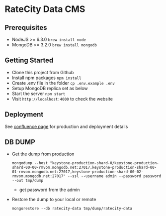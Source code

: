# RateCity Data CMS

## Prerequisites

* NodeJS >= 6.3.0  `brew install node`
* MongoDB >= 3.2.0  `brew install mongodb`


## Getting Started

* Clone this project from Github
* Install npm packages `npm install`
* Create .env file in the folder `cp .env.example .env`
* Setup MongoDB replica set as below
* Start the server `npm start`
* Visit `http://localhost:4000` to check the website

## Deployment

See [confluence page](https://ratecityconfluence.atlassian.net/wiki/display/IN/Keystone+Setup) for production and deployment details

## DB DUMP

* Get the dump from production

  `mongodump --host "keystone-production-shard-0/keystone-production-shard-00-00-rmvom.mongodb.net:27017,keystone-production-shard-00-01-rmvom.mongodb.net:27017,keystone-production-shard-00-02-rmvom.mongodb.net:27017" --ssl --username admin --password password --out tmp/dump`

  - get password from the admin

* Restore the dump to your local or remote

  `mongorestore --db ratecity-data tmp/dump/ratecity-data`
